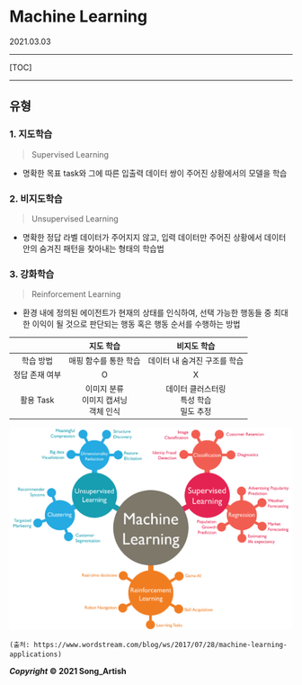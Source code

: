# Machine Learning

2021.03.03

---

[TOC]

---



## 유형

### 1. 지도학습

> Supervised Learning

- 명확한 목표 task와 그에 따른 입출력 데이터 쌍이 주어진 상황에서의 모델을 학습

### 2. 비지도학습

> Unsupervised Learning

- 명확한 정답 라벨 데이터가 주어지지 않고, 입력 데이터만 주어진 상황에서 데이터 안의 숨겨진 패턴을 찾아내는 형태의 학습법

### 3. 강화학습

> Reinforcement Learning

- 환경 내에 정의된 에이전트가 현재의 상태를 인식하여, 선택 가능한 행동들 중 최대한 이익이 될 것으로 판단되는 행동 혹은 행동 순서를 수행하는 방법

|                |                   지도 학습                   |                   비지도 학습                   |
| :------------: | :-------------------------------------------: | :---------------------------------------------: |
|   학습 방법    |             매핑 함수를 통한 학습             |          데이터 내 숨겨진 구조를 학습           |
| 정답 존재 여부 |                       O                       |                        X                        |
|   활용 Task    | 이미지 분류<br />이미지 캡셔닝<br />객체 인식 | 데이터 클러스터링<br />특성 학습<br />밀도 추정 |

![머신러닝 구조](img/machine_learning_structure.png)

`(출처: https://www.wordstream.com/blog/ws/2017/07/28/machine-learning-applications)`



***Copyright* © 2021 Song_Artish**